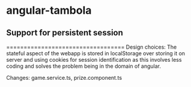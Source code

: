 # angular-tambola

## Support for persistent session
==================================
Design choices: The stateful aspect of the webapp is stored in localStorage over storing it on server and using cookies for session identification as this involves less coding and solves the problem being in the domain of angular.

Changes: game.service.ts, prize.component.ts
